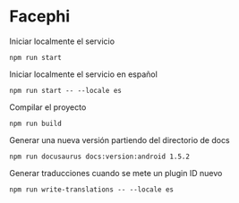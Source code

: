 # Facephi

Iniciar localmente el servicio

```
npm run start
```

Iniciar localmente el servicio en español

```
npm run start -- --locale es
```

Compilar el proyecto

```
npm run build
```

Generar una nueva versión partiendo del directorio de docs

```
npm run docusaurus docs:version:android 1.5.2
```

Generar traducciones cuando se mete un plugin ID nuevo

```
npm run write-translations -- --locale es
```
